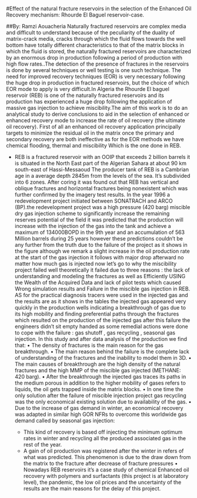 #Effect of the natural fracture reservoirs in the selection of the Enhanced Oil Recovery mechanism: Rhourde El Baguel reservoir-case.

##By: Ramzi Aouacheria 
Naturally fractured reservoirs are complex media and difficult to understand because of the peculiarity of the duality of matrix-crack media, cracks through which the fluid flows towards the well bottom have totally different characteristics to that of the matrix blocks in which the fluid is stored, the naturally fractured reservoirs are characterized by an enormous drop in production following a period of production with high flow rates..The detection of the presence of fractures in the reservoirs is done by several techniques or well testing is one such technique. The need for improved recovery techniques (EOR) is very necessary following the huge drop in production in fractured reservoirs, but the choice of which EOR mode to apply is very difficult.In Algeria the Rhourde El baguel reservoir (REB) is one of the naturally fractured reservoirs and its production has experienced a huge drop following the application of massive gas injection to achieve miscibility.The aim of this work is to do an analytical study to derive conclusions to aid in the selection of enhanced or enhanced recovery mode to increase the rate of oil recovery (the ultimate oil recovery).
First of all an enhanced oil recovery application principally targets to minimize the residual oil in the matrix once the primary and secondary recovery are both ineffective as for the EOR methods we have chemical flooding, thermal and miscibility Which is the one done in REB.

- REB is a fractured reservoir with an OOIP that exceeds 2 billion barrels it is situated in the North East part of the Algerian Sahara at about 90 km south-east of Hassi-Messaoud The producer tank of REB is a Cambrian age in a average depth 2845m  from the levels of the sea. It’s subdivided into 6 zones. After coring it was found out that REB has vertical and oblique fractures and horizontal fractures being nonexistent which was further confirmed by the imagery test results. In the year 1996 a redevelopment project initiated between SONATRACH and ARCO (BP).the redevelopment project was a high pressure (420 barg) miscible dry gas injection scheme to significantly increase the remaining reserves potential of the field it was predicted that the production will increase with the injection of the gas into the tank and achieve a maximum of 134000BOPD in the 9th year and an accumulation of 563 
Million barrels during 25 years however these predictions couldn’t be any further from the truth due to the failure of the project as it shows in the figure although we remark a slight increase in the oil production rate at the start of the gas injection it follows with major drop afterward no matter how much gas is injected now let’s go to why the miscibility project failed well theoretically it failed due to three reasons : the lack of understanding and modeling the fractures as well as Efficiently USING the Wealth of the Acquired Data and lack of pilot tests which caused Wrong simulation results and Failure in the miscible gas injection in REB. AS for the practical diagnosis tracers were used in the injected gas and the results are as it shows in the tables the injected gas appeared very quickly in the production wells indicating a breakthrough of gas due to its high mobility and finding preferential paths through the fractures which resulted on the production of the injected gas after this failure the engineers didn’t sit empty handed as some remedial actions were done to cope with the failure : gas shutoff , gas recycling , seasonal gas injection.
In this study and after data analysis of the production we find that:
•	The density of fractures is the main reason for the gas breakthrough.
•	The main reason behind the failure is the complete lack of understanding of the fractures and the inability to model them in 3D.
•	The main causes of breakthrough are the high density of the natural fractures and the high MMP of the miscible gas injected (METHANE: 420 barg).
•	After the breakthrough the injected gas traces its paths in the medium porous in addition to the higher mobility of gases refers to liquids, the oil gets trapped inside the matrix blocks.
•	In one time the only solution after the failure of miscible injection project gas recycling was the only economical existing solution due to availability of the gas.
•	Due to the increase of gas demand in winter, an economical recovery was adapted in similar high GOR NFRs to overcome this worldwide gas demand called by seasonal gas injection:

    - This kind of recovery is based off injecting the minimum optimum rates in winter and recycling all the produced associated gas in the rest of the year.
    -	A gain of oil production was registered after the winter in refers of what was predicted. This phenomenon is due to the draw down from the matrix to the fracture after decrease of fracture pressures
•	Nowadays REB reservoirs it’s a case study of chemical Enhanced oil recovery with polymers and surfactants (this project is at laboratory level), the pandemic, the low oil prices and the uncertainty of the results are the main reasons for the delay of this project.





